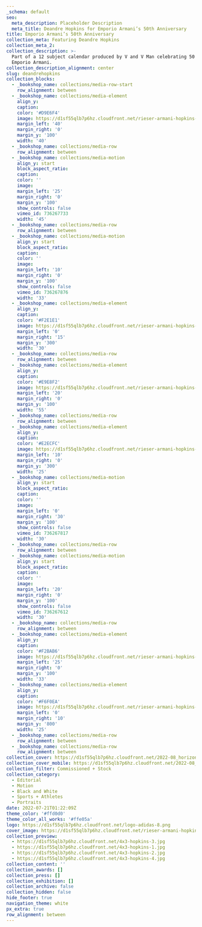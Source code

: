 ```yaml
---
_schema: default
seo:
  meta_description: Placeholder Description
  meta_title: Deandre Hopkins for Emporio Armani’s 50th Anniversary
title: Emporio Armani’s 50th Anniversary
collection_meta: Featuring Deandre Hopkins
collection_meta_2:
collection_description: >-
  Part of a 12 subject calendar produced by V and V Man celebrating 50 years of
  Emporio Armani.
collection_description_alignment: center
slug: deandrehopkins
collection_blocks:
  - _bookshop_name: collections/media-row-start
    row_alignment: between
  - _bookshop_name: collections/media-element
    align_y:
    caption:
    color: '#D9E6F4'
    image: https://d1sf55qlb7p6hz.cloudfront.net/rieser-armani-hopkins-9.jpg
    margin_left: '40'
    margin_right: '0'
    margin_y: '100'
    width: '40'
  - _bookshop_name: collections/media-row
    row_alignment: between
  - _bookshop_name: collections/media-motion
    align_y: start
    block_aspect_ratio:
    caption:
    color: ''
    image:
    margin_left: '25'
    margin_right: '0'
    margin_y: '100'
    show_controls: false
    vimeo_id: 736267733
    width: '45'
  - _bookshop_name: collections/media-row
    row_alignment: between
  - _bookshop_name: collections/media-motion
    align_y: start
    block_aspect_ratio:
    caption:
    color: ''
    image:
    margin_left: '10'
    margin_right: '0'
    margin_y: '100'
    show_controls: false
    vimeo_id: 736267876
    width: '33'
  - _bookshop_name: collections/media-element
    align_y:
    caption:
    color: '#F2E1E1'
    image: https://d1sf55qlb7p6hz.cloudfront.net/rieser-armani-hopkins-4.jpg
    margin_left: '0'
    margin_right: '15'
    margin_y: '300'
    width: '30'
  - _bookshop_name: collections/media-row
    row_alignment: between
  - _bookshop_name: collections/media-element
    align_y:
    caption:
    color: '#E9E8F2'
    image: https://d1sf55qlb7p6hz.cloudfront.net/rieser-armani-hopkins-7.jpg
    margin_left: '20'
    margin_right: '0'
    margin_y: '100'
    width: '55'
  - _bookshop_name: collections/media-row
    row_alignment: between
  - _bookshop_name: collections/media-element
    align_y:
    caption:
    color: '#E2ECFC'
    image: https://d1sf55qlb7p6hz.cloudfront.net/rieser-armani-hopkins-6.jpg
    margin_left: '10'
    margin_right: '0'
    margin_y: '300'
    width: '25'
  - _bookshop_name: collections/media-motion
    align_y: start
    block_aspect_ratio:
    caption:
    color: ''
    image:
    margin_left: '0'
    margin_right: '30'
    margin_y: '100'
    show_controls: false
    vimeo_id: 736267817
    width: '30'
  - _bookshop_name: collections/media-row
    row_alignment: between
  - _bookshop_name: collections/media-motion
    align_y: start
    block_aspect_ratio:
    caption:
    color: ''
    image:
    margin_left: '20'
    margin_right: '0'
    margin_y: '100'
    show_controls: false
    vimeo_id: 736267612
    width: '30'
  - _bookshop_name: collections/media-row
    row_alignment: between
  - _bookshop_name: collections/media-element
    align_y:
    caption:
    color: '#F2BAB6'
    image: https://d1sf55qlb7p6hz.cloudfront.net/rieser-armani-hopkins-5.jpg
    margin_left: '25'
    margin_right: '0'
    margin_y: '100'
    width: '33'
  - _bookshop_name: collections/media-element
    align_y:
    caption:
    color: '#F6F0EA'
    image: https://d1sf55qlb7p6hz.cloudfront.net/rieser-armani-hopkins-1.jpg
    margin_left: '0'
    margin_right: '10'
    margin_y: '800'
    width: '25'
  - _bookshop_name: collections/media-row
    row_alignment: between
  - _bookshop_name: collections/media-row
    row_alignment: between
collection_cover: https://d1sf55qlb7p6hz.cloudfront.net/2022-08_horizontal-covers-6.jpg
collection_cover_mobile: https://d1sf55qlb7p6hz.cloudfront.net/2022-08_vertical-covers-13.jpg
collection_filter: Commissioned + Stock
collection_category:
  - Editorial
  - Motion
  - Black and White
  - Sports + Athletes
  - Portraits
date: 2022-07-21T01:22:09Z
theme_color: '#ffd0d0'
theme_color_all_works: '#ffe05a'
logo: https://d1sf55qlb7p6hz.cloudfront.net/logo-adidas-8.png
cover_image: https://d1sf55qlb7p6hz.cloudfront.net/rieser-armani-hopkins-7.jpg
collection_preview:
  - https://d1sf55qlb7p6hz.cloudfront.net/4x3-hopkins-3.jpg
  - https://d1sf55qlb7p6hz.cloudfront.net/4x3-hopkins-1.jpg
  - https://d1sf55qlb7p6hz.cloudfront.net/4x3-hopkins-2.jpg
  - https://d1sf55qlb7p6hz.cloudfront.net/4x3-hopkins-4.jpg
collection_content: ''
collection_awards: []
collection_press: []
collection_exhibition: []
collection_archive: false
collection_hidden: false
hide_footer: true
navigation_theme: white
px_extra: true
row_alignment: between
---
```

